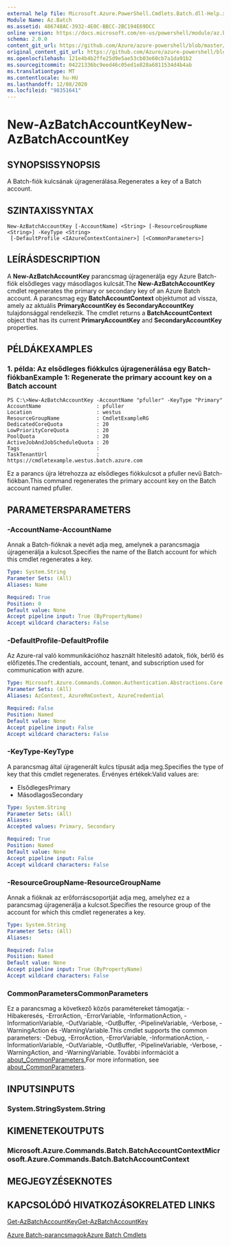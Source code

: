 ```yaml
---
external help file: Microsoft.Azure.PowerShell.Cmdlets.Batch.dll-Help.xml
Module Name: Az.Batch
ms.assetid: 486748AC-3932-4E0C-BBCC-2BC194E69DCC
online version: https://docs.microsoft.com/en-us/powershell/module/az.batch/new-azbatchaccountkey
schema: 2.0.0
content_git_url: https://github.com/Azure/azure-powershell/blob/master/src/Batch/Batch/help/New-AzBatchAccountKey.md
original_content_git_url: https://github.com/Azure/azure-powershell/blob/master/src/Batch/Batch/help/New-AzBatchAccountKey.md
ms.openlocfilehash: 121e4b4b2ffe25d9e5ae53cb03e60cb7a1da91b2
ms.sourcegitcommit: 04221336bc9eed46c05ed1e828a6811534d4b4ab
ms.translationtype: MT
ms.contentlocale: hu-HU
ms.lasthandoff: 12/08/2020
ms.locfileid: "98351641"
---
```

# <span data-ttu-id="75115-101">New-AzBatchAccountKey</span><span class="sxs-lookup"><span data-stu-id="75115-101">New-AzBatchAccountKey</span></span>

## <span data-ttu-id="75115-102">SYNOPSIS</span><span class="sxs-lookup"><span data-stu-id="75115-102">SYNOPSIS</span></span>
<span data-ttu-id="75115-103">A Batch-fiók kulcsának újragenerálása.</span><span class="sxs-lookup"><span data-stu-id="75115-103">Regenerates a key of a Batch account.</span></span>

## <span data-ttu-id="75115-104">SZINTAXIS</span><span class="sxs-lookup"><span data-stu-id="75115-104">SYNTAX</span></span>

```
New-AzBatchAccountKey [-AccountName] <String> [-ResourceGroupName <String>] -KeyType <String>
 [-DefaultProfile <IAzureContextContainer>] [<CommonParameters>]
```

## <span data-ttu-id="75115-105">LEÍRÁS</span><span class="sxs-lookup"><span data-stu-id="75115-105">DESCRIPTION</span></span>
<span data-ttu-id="75115-106">A **New-AzBatchAccountKey** parancsmag újragenerálja egy Azure Batch-fiók elsődleges vagy másodlagos kulcsát.</span><span class="sxs-lookup"><span data-stu-id="75115-106">The **New-AzBatchAccountKey** cmdlet regenerates the primary or secondary key of an Azure Batch account.</span></span>
<span data-ttu-id="75115-107">A parancsmag egy **BatchAccountContext** objektumot ad vissza, amely az aktuális **PrimaryAccountKey és SecondaryAccountKey** tulajdonsággal rendelkezik. </span><span class="sxs-lookup"><span data-stu-id="75115-107">The cmdlet returns a **BatchAccountContext** object that has its current **PrimaryAccountKey** and **SecondaryAccountKey** properties.</span></span>

## <span data-ttu-id="75115-108">PÉLDÁK</span><span class="sxs-lookup"><span data-stu-id="75115-108">EXAMPLES</span></span>

### <span data-ttu-id="75115-109">1. példa: Az elsődleges fiókkulcs újragenerálása egy Batch-fiókban</span><span class="sxs-lookup"><span data-stu-id="75115-109">Example 1: Regenerate the primary account key on a Batch account</span></span>
```
PS C:\>New-AzBatchAccountKey -AccountName "pfuller" -KeyType "Primary"
AccountName                  : pfuller
Location                     : westus
ResourceGroupName            : CmdletExampleRG
DedicatedCoreQuota           : 20
LowPriorityCoreQuota         : 20
PoolQuota                    : 20
ActiveJobAndJobScheduleQuota : 20
Tags                         :
TaskTenantUrl                : https://cmdletexample.westus.batch.azure.com
```

<span data-ttu-id="75115-110">Ez a parancs újra létrehozza az elsődleges fiókkulcsot a pfuller nevű Batch-fiókban.</span><span class="sxs-lookup"><span data-stu-id="75115-110">This command regenerates the primary account key on the Batch account named pfuller.</span></span>

## <span data-ttu-id="75115-111">PARAMETERS</span><span class="sxs-lookup"><span data-stu-id="75115-111">PARAMETERS</span></span>

### <span data-ttu-id="75115-112">-AccountName</span><span class="sxs-lookup"><span data-stu-id="75115-112">-AccountName</span></span>
<span data-ttu-id="75115-113">Annak a Batch-fióknak a nevét adja meg, amelynek a parancsmagja újragenerálja a kulcsot.</span><span class="sxs-lookup"><span data-stu-id="75115-113">Specifies the name of the Batch account for which this cmdlet regenerates a key.</span></span>

```yaml
Type: System.String
Parameter Sets: (All)
Aliases: Name

Required: True
Position: 0
Default value: None
Accept pipeline input: True (ByPropertyName)
Accept wildcard characters: False
```

### <span data-ttu-id="75115-114">-DefaultProfile</span><span class="sxs-lookup"><span data-stu-id="75115-114">-DefaultProfile</span></span>
<span data-ttu-id="75115-115">Az Azure-ral való kommunikációhoz használt hitelesítő adatok, fiók, bérlő és előfizetés.</span><span class="sxs-lookup"><span data-stu-id="75115-115">The credentials, account, tenant, and subscription used for communication with azure.</span></span>

```yaml
Type: Microsoft.Azure.Commands.Common.Authentication.Abstractions.Core.IAzureContextContainer
Parameter Sets: (All)
Aliases: AzContext, AzureRmContext, AzureCredential

Required: False
Position: Named
Default value: None
Accept pipeline input: False
Accept wildcard characters: False
```

### <span data-ttu-id="75115-116">-KeyType</span><span class="sxs-lookup"><span data-stu-id="75115-116">-KeyType</span></span>
<span data-ttu-id="75115-117">A parancsmag által újragenerált kulcs típusát adja meg.</span><span class="sxs-lookup"><span data-stu-id="75115-117">Specifies the type of key that this cmdlet regenerates.</span></span>
<span data-ttu-id="75115-118">Érvényes értékek:</span><span class="sxs-lookup"><span data-stu-id="75115-118">Valid values are:</span></span>
- <span data-ttu-id="75115-119">Elsődleges</span><span class="sxs-lookup"><span data-stu-id="75115-119">Primary</span></span>
- <span data-ttu-id="75115-120">Másodlagos</span><span class="sxs-lookup"><span data-stu-id="75115-120">Secondary</span></span>

```yaml
Type: System.String
Parameter Sets: (All)
Aliases:
Accepted values: Primary, Secondary

Required: True
Position: Named
Default value: None
Accept pipeline input: False
Accept wildcard characters: False
```

### <span data-ttu-id="75115-121">-ResourceGroupName</span><span class="sxs-lookup"><span data-stu-id="75115-121">-ResourceGroupName</span></span>
<span data-ttu-id="75115-122">Annak a fióknak az erőforráscsoportját adja meg, amelyhez ez a parancsmag újragenerálja a kulcsot.</span><span class="sxs-lookup"><span data-stu-id="75115-122">Specifies the resource group of the account for which this cmdlet regenerates a key.</span></span>

```yaml
Type: System.String
Parameter Sets: (All)
Aliases:

Required: False
Position: Named
Default value: None
Accept pipeline input: True (ByPropertyName)
Accept wildcard characters: False
```

### <span data-ttu-id="75115-123">CommonParameters</span><span class="sxs-lookup"><span data-stu-id="75115-123">CommonParameters</span></span>
<span data-ttu-id="75115-124">Ez a parancsmag a következő közös paramétereket támogatja: -Hibakeresés, -ErrorAction, -ErrorVariable, -InformationAction, -InformationVariable, -OutVariable, -OutBuffer, -PipelineVariable, -Verbose, -WarningAction és -WarningVariable.</span><span class="sxs-lookup"><span data-stu-id="75115-124">This cmdlet supports the common parameters: -Debug, -ErrorAction, -ErrorVariable, -InformationAction, -InformationVariable, -OutVariable, -OutBuffer, -PipelineVariable, -Verbose, -WarningAction, and -WarningVariable.</span></span> <span data-ttu-id="75115-125">További információt a [about_CommonParameters.](http://go.microsoft.com/fwlink/?LinkID=113216)</span><span class="sxs-lookup"><span data-stu-id="75115-125">For more information, see [about_CommonParameters](http://go.microsoft.com/fwlink/?LinkID=113216).</span></span>

## <span data-ttu-id="75115-126">INPUTS</span><span class="sxs-lookup"><span data-stu-id="75115-126">INPUTS</span></span>

### <span data-ttu-id="75115-127">System.String</span><span class="sxs-lookup"><span data-stu-id="75115-127">System.String</span></span>

## <span data-ttu-id="75115-128">KIMENETEK</span><span class="sxs-lookup"><span data-stu-id="75115-128">OUTPUTS</span></span>

### <span data-ttu-id="75115-129">Microsoft.Azure.Commands.Batch.BatchAccountContext</span><span class="sxs-lookup"><span data-stu-id="75115-129">Microsoft.Azure.Commands.Batch.BatchAccountContext</span></span>

## <span data-ttu-id="75115-130">MEGJEGYZÉSEK</span><span class="sxs-lookup"><span data-stu-id="75115-130">NOTES</span></span>

## <span data-ttu-id="75115-131">KAPCSOLÓDÓ HIVATKOZÁSOK</span><span class="sxs-lookup"><span data-stu-id="75115-131">RELATED LINKS</span></span>

[<span data-ttu-id="75115-132">Get-AzBatchAccountKey</span><span class="sxs-lookup"><span data-stu-id="75115-132">Get-AzBatchAccountKey</span></span>](./Get-AzBatchAccountKey.md)

[<span data-ttu-id="75115-133">Azure Batch-parancsmagok</span><span class="sxs-lookup"><span data-stu-id="75115-133">Azure Batch Cmdlets</span></span>](/powershell/module/Az.Batch/)
